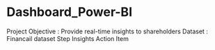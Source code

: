 # Dashboard_Power-BI
Project Objective : Provide real-time insights to shareholders
Dataset : Financail dataset
Step
Insights
Action Item
